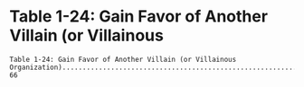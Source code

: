 # Table 1-24: Gain Favor of Another Villain (or Villainous

```
Table 1-24: Gain Favor of Another Villain (or Villainous
Organization)................................................................... 66

```

